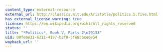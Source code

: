 ```yaml
---
content_type: external-resource
external_url: http://classics.mit.edu/Aristotle/politics.5.five.html
has_external_license_warning: true
license: https://en.wikipedia.org/wiki/All_rights_reserved
status: ''
title: "*Politics*, Book V, Parts 2\u20133"
uid: 00fe0e31-6211-4197-b2f0-cfe83bce0e54
wayback_url: ''
---
```


